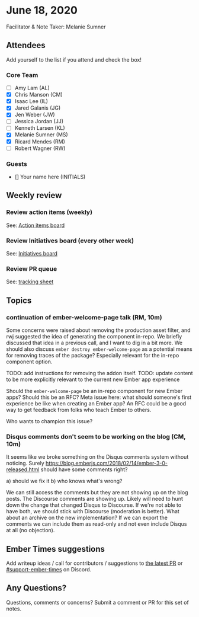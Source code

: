 # June 18, 2020

Facilitator & Note Taker: Melanie Sumner

## Attendees

Add yourself to the list if you attend and check the box!

### Core Team
- [ ] Amy Lam (AL)
- [x] Chris Manson (CM)
- [x] Isaac Lee (IL)
- [x] Jared Galanis (JG)
- [x] Jen Weber (JW)
- [ ] Jessica Jordan (JJ)
- [ ] Kenneth Larsen (KL)
- [x] Melanie Sumner (MS)
- [x] Ricard Mendes (RM)
- [ ] Robert Wagner (RW)

### Guests
- [] Your name here (INITIALS)

## Weekly review

### Review action items (weekly)
See: [Action items board](https://github.com/orgs/ember-learn/projects/47)

### Review Initiatives board (every other week)
See: [Initiatives board](https://github.com/orgs/ember-learn/projects/19)

### Review PR queue
See: [tracking sheet](https://docs.google.com/spreadsheets/d/1sPyN9z9wZMpTNwqCfa6R9QSPZkIW4iQd-H4gZC7ILLk/edit#gid=2035777454)

## Topics

### continuation of ember-welcome-page talk (RM, 10m)
Some concerns were raised about removing the production asset filter, and rwj suggested the idea of generating the component in-repo. We briefly discussed that idea in a previous call, and I want to dig in a bit more.
We should also discuss `ember destroy ember-welcome-page` as a potential means for removing traces of the package? Especially relevant for the in-repo component option.

TODO: add instructions for removing the addon itself. 
TODO: update content to be more explicitly relevant to the current new Ember app experience

Should the `ember-welcome-page` be an in-repo component for new Ember apps? Should this be an RFC?
Meta issue here: what should someone's first experience be like when creating an Ember app? An RFC could be a good way to get feedback from folks who teach Ember to others. 

Who wants to champion this issue? 

### Disqus comments don't seem to be working on the blog (CM, 10m)

It seems like we broke something on the Disqus comments system without noticing. Surely https://blog.emberjs.com/2018/02/14/ember-3-0-released.html should have some comments right? 

a) should we fix it
b) who knows what's wrong?

We can still access the comments but they are not showing up on the blog posts. 
The Discourse comments are showing up. Likely will need to hunt down the change that changed Disqus to Discourse. 
If we're not able to have both, we should stick with Discourse (moderation is better). What about an archive on the new implementation? If we can export the comments we can include them as read-only and not even include Disqus at all (no objection).


## Ember Times suggestions
Add writeup ideas / call for contributors / suggestions to [the latest PR](https://github.com/ember-learn/ember-blog/pulls?q=is%3Aopen+is%3Apr+label%3A%22%F0%9F%97%9E+embertimes%22%20or%20#support-ember-times) or [#support-ember-times](https://discordapp.com/channels/480462759797063690/485450546887786506) on Discord.

## Any Questions?
Questions, comments or concerns? Submit a comment or PR for this set of notes.
